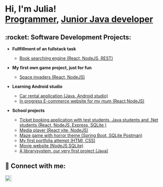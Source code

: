 <h1>Hi, I'm Julia! <br/><a href="https://github.com/JuliaB-dotcom">Programmer</a>, <a href="https://www.linkedin.com/in/joshmadakor/">Junior Java developer</a>

<h2>:rocket: Software Development Projects:</h2>

- <b>Fullfillment of an fullstack task</b>
  - [Book searching engine (React, NodeJS, REST)](https://github.com/JuliaB-dotcom/book-shelf)
- <b> My first own game project, just for fun</b>
  - [Space invaders (React, NodeJS)](https://github.com/JuliaB-dotcom/first-game) 
- <b>Learning Android studio</b>
  - [Car rental application (Java, Android studio)](https://github.com/JuliaB-dotcom/our-transport)
  - [In progress E-commerce website for my mum (React,NodeJS)](https://github.com/JuliaB-dotcom/webbsite)
  
- <b>School projects</b>
  - [Ticket booking application with test students, Java students and .Net students (React, NodeJS, Express, SQLite )](https://github.com/rholst1/trainify)
  - [Media player (React vite, NodeJS)](https://github.com/JuliaB-dotcom/Ljudio/tree/main/ljudioReact)
  - [Maze game with horror theme (Spring Boot, SQLite Postman)](https://github.com/Sena-AH/horror-game)
  - [My first portfolia attempt (HTMl, CSS)](https://github.com/JuliaB-dotcom/Portfolio)
  - [Movie website (NodeJS,SQLite)](https://github.com/JuliaB-dotcom/Portfolio)
  - [A librarysystem, our very first project (Java)](https://github.com/adamkarmander/LibrarySystem)



<h2> 🤳 Connect with me:</h2>

[<img align="left" alt="JuliaBerg | LinkedIn" width="22px" src="https://cdn.jsdelivr.net/npm/simple-icons@v3/icons/linkedin.svg" />][linkedin]

[linkedin]: https://www.linkedin.com/in/julia-berg-a73b371b8

<!--
- 🔭 I’m currently working on Space Invaders
- 🌱 I’m currently learning Cyber security
- 📫 How to reach me: julia.solbacken@gmail.com
- 😄 Pronouns: She/her
- ⚡ Fun fact: ...
-->

